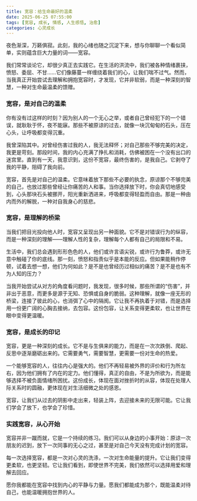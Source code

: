 ```yaml
---
title: 宽容：给生命最好的温柔
date: 2025-06-25 07:55:00
tags: [宽容, 成长, 情感, 人生感悟, 治愈]
categories: 心灵成长
---
```


夜色渐深，万籁俱寂。此刻，我的心绪也随之沉淀下来，想与你聊聊一个看似简单，实则蕴含巨大力量的词——宽容。

我们常常谈论它，却很少真正去实践它。在生活的洪流中，我们被各种情绪裹挟，愤怒、委屈、不甘……它们像藤蔓一样缠绕着我们的心，让我们喘不过气。然而，当我真正开始尝试去理解和拥抱宽容时，才发现，它并非软弱，而是一种深刻的智慧，一种对生命最温柔的馈赠。

### 宽容，是对自己的温柔

你有没有过这样的时刻？因为别人的一个无心之举，或者自己曾经犯下的一个错误，就耿耿于怀，夜不能寐。那些不被原谅的过去，就像一块沉甸甸的石头，压在心头，让呼吸都变得沉重。

我曾深陷其中。对曾经伤害过我的人，我无法释怀；对自己那些不够完美的决定，我更是苛刻。那段时间，我的内心充满了挣扎和消耗，仿佛被困在一个没有出口的迷宫里。直到有一天，我意识到，这份不宽容，最终伤害的，是我自己。它剥夺了我的平静，阻碍了我向前。

宽容，首先是对自己的温柔。它意味着放下那些不必要的执念，原谅那个不够完美的自己，也放过那些曾经让你痛苦的人和事。当你选择放下时，你会真切地感受到，心头那块石头被挪开，阳光重新洒进来，呼吸都变得轻盈而自由。那是一种由内而外的解脱，一种对自我身心的慈悲。

### 宽容，是理解的桥梁

当我们把目光投向他人时，宽容又呈现出另一种面貌。它不是对错误行为的纵容，而是一种深刻的理解——理解人性的复杂，理解每个人都有自己的局限和不易。

生活中，我们总会遇到形形色色的人，他们或许言语尖锐，或许行为鲁莽，或许无意中触碰了你的底线。那一刻，愤怒和指责似乎是本能的反应。但如果能稍作停顿，试着去想一想，他们为何如此？是不是也曾经历过相似的痛苦？是不是也有不为人知的压力？

当我开始尝试从对方的角度看问题时，我发现，很多时候，那些所谓的“伤害”，并非出于恶意，而更多是源于无知、恐惧或自身的脆弱。这种理解，就像一座无形的桥梁，连接了彼此的心，也消弭了心中的隔阂。它让我不再执着于对错，而是选择用一份更广阔的心胸去接纳，去包容。这份包容，让关系变得更柔软，也让世界在眼中变得更温暖。

### 宽容，是成长的印记

宽容，更是一种深刻的成长。它不是与生俱来的能力，而是在一次次跌倒、爬起、反思中逐渐磨砺出来的。它需要勇气，需要智慧，更需要一份对生命的热爱。

一个能够宽容的人，往往内心是强大的。他们不再轻易被外界的评价和行为所左右，因为他们拥有了内在的定力。他们懂得，真正的自由，不是为所欲为，而是能够选择不被负面情绪所困扰。这份成长，体现在面对挫折时的从容，体现在处理人际关系时的圆融，更体现在对生活细微之处的感恩。

宽容，让我们从过去的阴影中走出来，轻装上阵，去迎接未来的无限可能。它让我们学会了放下，也学会了珍惜。

### 实践宽容，从心开始

宽容并非一蹴而就，它是一个持续的练习。我们可以从身边的小事开始：原谅一次朋友的迟到，放下一次同事的无心之过，甚至是对自己今天没有完成计划的宽容。

每一次选择宽容，都是一次对心灵的洗涤，一次对生命能量的提升。它让我们变得更柔软，也更坚韧。它让我们看到，即使世界不完美，我们依然可以选择用爱和理解去回应。

愿你我都能在宽容中找到内心的平静与力量。愿我们都能成为那个，既能温柔对待自己，也能温暖拥抱世界的人。